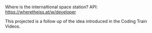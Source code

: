Where is the internaltional space station?
API: https://wheretheiss.at/w/developer

This projected is a follow up of the idea introduced in the Coding Train Videos.
